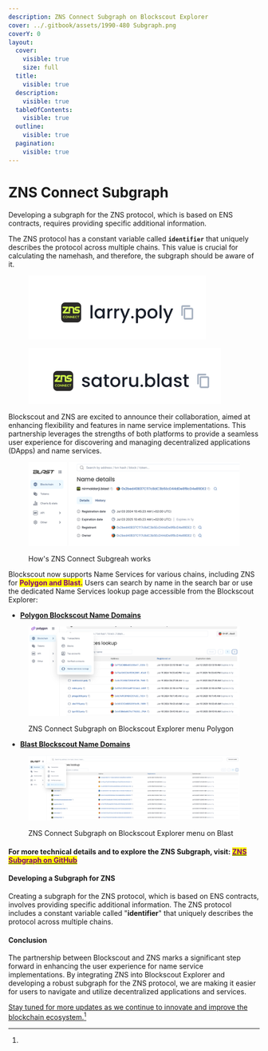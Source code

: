 ```yaml
---
description: ZNS Connect Subgraph on Blockscout Explorer
cover: ../.gitbook/assets/1990-480 Subgraph.png
coverY: 0
layout:
  cover:
    visible: true
    size: full
  title:
    visible: true
  description:
    visible: true
  tableOfContents:
    visible: true
  outline:
    visible: true
  pagination:
    visible: true
---
```


# ZNS Connect Subgraph

Developing a subgraph for the ZNS protocol, which is based on ENS contracts, requires providing specific additional information.

The ZNS protocol has a constant variable called **`identifier`** that uniquely describes the protocol across multiple chains. This value is crucial for calculating the namehash, and therefore, the subgraph should be aware of it.

<div>

<figure><img src="../.gitbook/assets/Screenshot 2024-07-05 at 19.59.04.png" alt=""><figcaption></figcaption></figure>

 

<figure><img src="../.gitbook/assets/Screenshot 2024-07-05 at 19.58.42.png" alt=""><figcaption></figcaption></figure>

</div>

Blockscout and ZNS are excited to announce their collaboration, aimed at enhancing flexibility and features in name service implementations. This partnership leverages the strengths of both platforms to provide a seamless user experience for discovering and managing decentralized applications (DApps) and name services.

<figure><img src="../.gitbook/assets/Screenshot 2024-07-05 at 19.05.45.png" alt=""><figcaption><p>How's ZNS Connect Subgreah works</p></figcaption></figure>

Blockscout now supports Name Services for various chains, including ZNS for <mark style="color:purple;">**Polygon and Blast.**</mark> Users can search by name in the search bar or use the dedicated Name Services lookup page accessible from the Blockscout Explorer:&#x20;

* [**Polygon Blockscout Name Domains**](https://polygon.blockscout.com/name-domains)

<figure><img src="../.gitbook/assets/Screenshot 2024-06-12 at 10.05.43.png" alt=""><figcaption><p>ZNS Connect Subgraph on Blockscout Explorer menu Polygon</p></figcaption></figure>



* [**Blast Blockscout Name Domains**](https://blast.blockscout.com/name-domains)

<figure><img src="../.gitbook/assets/Screenshot 2024-07-05 at 19.05.31.png" alt=""><figcaption><p>ZNS Connect Subgraph on Blockscout Explorer menu on Blast</p></figcaption></figure>

#### For more technical details and to explore the ZNS Subgraph, visit: [<mark style="color:purple;">ZNS Subgraph on GitHub</mark>](https://github.com/blockscout/blockscout-rs/tree/main/blockscout-ens/graph-node/subgraphs/zns-subgraph)

#### Developing a Subgraph for ZNS

Creating a subgraph for the ZNS protocol, which is based on ENS contracts, involves providing specific additional information. The ZNS protocol includes a constant variable called "**identifier**" that uniquely describes the protocol across multiple chains.

#### Conclusion

The partnership between Blockscout and ZNS marks a significant step forward in enhancing the user experience for name service implementations. By integrating ZNS into Blockscout Explorer and developing a robust subgraph for the ZNS protocol, we are making it easier for users to navigate and utilize decentralized applications and services.

&#x20;[Stay tuned for more updates as we continue to innovate and improve the blockchain ecosystem.](#user-content-fn-1)[^1]





[^1]: 
